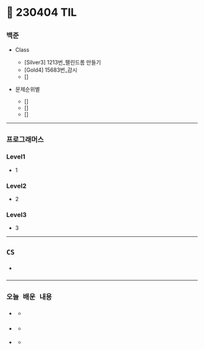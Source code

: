 # 🚩 230404 TIL

## **`백준`**

- Class

  - [Silver3] 1213번_팰린드롬 만들기
  - [Gold4] 15683번_감시
  - []

- 문제순위별
  - []
  - []
  - []

---

## **`프로그래머스`**

### Level1

- 1

### Level2

- 2

### Level3

- 3

---

## **`CS`**

- ###

---

## **`오늘 배운 내용`**

- ###
  -
- ###
  -
- ####
  -
